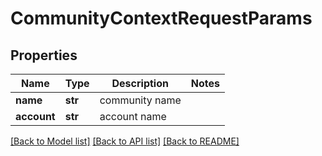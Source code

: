 # CommunityContextRequestParams

## Properties
Name | Type | Description | Notes
------------ | ------------- | ------------- | -------------
**name** | **str** | community name | 
**account** | **str** | account name | 

[[Back to Model list]](../README.md#documentation-for-models) [[Back to API list]](../README.md#documentation-for-api-endpoints) [[Back to README]](../README.md)


